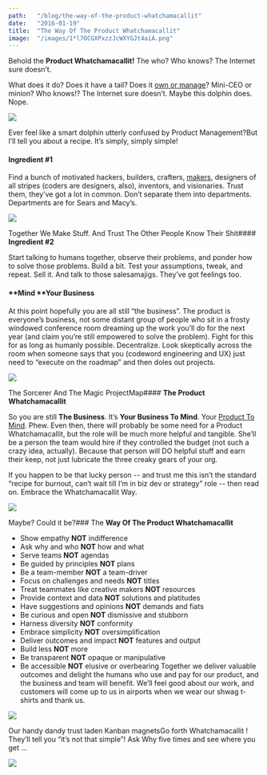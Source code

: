 ```yaml
---
path:	"/blog/the-way-of-the-product-whatchamacallit"
date:	"2016-01-19"
title:	"The Way Of The Product Whatchamacallit"
image:	"/images/1*l7OCGXPxzzJcWXYGJt4aiA.png"
---
```


Behold the **Product Whatchamacallit!** The who? Who knows? The Internet sure doesn’t.

What does it do? Does it have a tail? Does it [own or manage](http://blog.aha.io/index.php/the-product-manager-vs-product-owner/)? Mini-CEO or minion? Who knows!? The Internet sure doesn’t. Maybe this dolphin does. Nope.

![](/images/1*l7OCGXPxzzJcWXYGJt4aiA.png)

Ever feel like a smart dolphin utterly confused by Product Management?But I’ll tell you about a recipe. It’s simply, simply simple!

#### **Ingredient #1**

Find a bunch of motivated hackers, builders, crafters, [makers](http://www.wired.com/2013/04/makermovement/), designers of all stripes (coders are designers, also), inventors, and visionaries. Trust them, they’ve got a lot in common. Don’t separate them into departments. Departments are for Sears and Macy’s.

![](/images/1*Cp_BQY4pvuxL87NfT4LbEg.png)

Together We Make Stuff. And Trust The Other People Know Their Shit#### **Ingredient #2**

Start talking to humans together, observe their problems, and ponder how to solve those problems. Build a bit. Test your assumptions, tweak, and repeat. Sell it. And talk to those salesamajigs. They’ve got feelings too.

#### **Mind **Your Business

At this point hopefully you are all still “the business”. The product is everyone’s business, not some distant group of people who sit in a frosty windowed conference room dreaming up the work you’ll do for the next year (and claim you’re still empowered to solve the problem). Fight for this for as long as humanly possible. Decentralize. Look skeptically across the room when someone says that you (codeword engineering and UX) just need to “execute on the roadmap” and then doles out projects.

![](/images/1*gJzNUvyYbJdl23kxh5590g.png)

The Sorcerer And The Magic ProjectMap#### **The Product Whatchamacallit**

So you are still **The Business**. It’s **Your Business To Mind**. Your [Product To Mind](http://www.mindtheproduct.com/). Phew. Even then, there will probably be some need for a Product Whatchamacallit, but the role will be much more helpful and tangible. She’ll be a person the team would hire if they controlled the budget (not such a crazy idea, actually). Because that person will DO helpful stuff and earn their keep, not just lubricate the three creaky gears of your org.

If you happen to be that lucky person -- and trust me this isn’t the standard “recipe for burnout, can’t wait till I’m in biz dev or strategy” role -- then read on. Embrace the Whatchamacallit Way.

![](/images/1*YdTYpziOt-ne-H28INCZzQ.png)

Maybe? Could it be?### The **Way Of The Product Whatchamacallit**

* Show empathy **NOT** indifference
* Ask why and who **NOT** how and what
* Serve teams **NOT** agendas
* Be guided by principles **NOT** plans
* Be a team-member **NOT** a team-driver
* Focus on challenges and needs **NOT** titles
* Treat teammates like creative makers **NOT** resources
* Provide context and data **NOT** solutions and platitudes
* Have suggestions and opinions **NOT** demands and fiats
* Be curious and open **NOT** dismissive and stubborn
* Harness diversity **NOT** conformity
* Embrace simplicity **NOT** oversimplification
* Deliver outcomes and impact **NOT** features and output
* Build less **NOT** more
* Be transparent **NOT** opaque or manipulative
* Be accessible **NOT** elusive or overbearing
Together we deliver valuable outcomes and delight the humans who use and pay for our product, and the business and team will benefit. We’ll feel good about our work, and customers will come up to us in airports when we wear our shwag t-shirts and thank us.

![](/images/1*zRQ2kIVCB1WasVdU_QE8qw.png)

Our handy dandy trust laden Kanban magnetsGo forth Whatchamacallit ! They’ll tell you “it’s not that simple”! Ask Why five times and see where you get …

![](/images/1*qHp-tFIYoebLpJzlAAfhlw.png)
